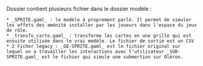 Dossier contient plusieurs fichier dans le dossier modèle : 
	
	* _SPRITE.gaml_ : le modèle à proprement parlé. Il permet de simuler les effets des aménité installer par les joueurs dans l'espace du jeux de rôle.
	* _transfo_carte.gaml_ : transforme les cartes en une grille qui est ensuite utilisée dans le vrai modèle. Le fichier de sortie est un CSV
	* 2 Ficher legacy : _GE-SPRITE.gaml_ est le fichier original sur lequel on a travailler les interactions avec l'utilisateur _SUB-SPRITE.gaml_ est le fichier qui simule une submertion sur Oléron.